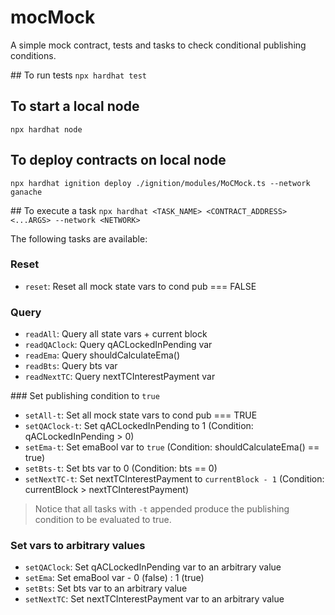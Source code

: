 # mocMock
A simple mock contract, tests and tasks to check conditional publishing conditions.

## To run tests
`npx hardhat test`

## To start a local node
`npx hardhat node`

## To deploy contracts on local node
`npx hardhat ignition deploy ./ignition/modules/MoCMock.ts --network ganache`

## To execute a task
`npx hardhat <TASK_NAME> <CONTRACT_ADDRESS> <...ARGS> --network <NETWORK>`

The following tasks are available:
### Reset
- `reset`: Reset all mock state vars to cond pub === FALSE

### Query
- `readAll`: Query all state vars + current block
- `readQAClock`: Query qACLockedInPending var
- `readEma`: Query shouldCalculateEma()
- `readBts`: Query bts var
- `readNextTC`: Query nextTCInterestPayment var

### Set publishing condition to `true`
- `setAll-t`: Set all mock state vars to cond pub === TRUE
- `setQAClock-t`: Set qACLockedInPending to 1 (Condition: qACLockedInPending > 0)
- `setEma-t`: Set emaBool var to `true` (Condition: shouldCalculateEma() == true)
- `setBts-t`: Set bts var to 0 (Condition: bts == 0)
- `setNextTC-t`: Set nextTCInterestPayment to `currentBlock - 1` (Condition: currentBlock > nextTCInterestPayment)

> Notice that all tasks with `-t` appended produce the publishing condition to be evaluated to true.

### Set vars to arbitrary values
- `setQAClock`: Set qACLockedInPending var to an arbitrary value
- `setEma`: Set emaBool var -  0 (false) : 1 (true)
- `setBts`: Set bts var to an arbitrary value
- `setNextTC`: Set nextTCInterestPayment var to an arbitrary value

